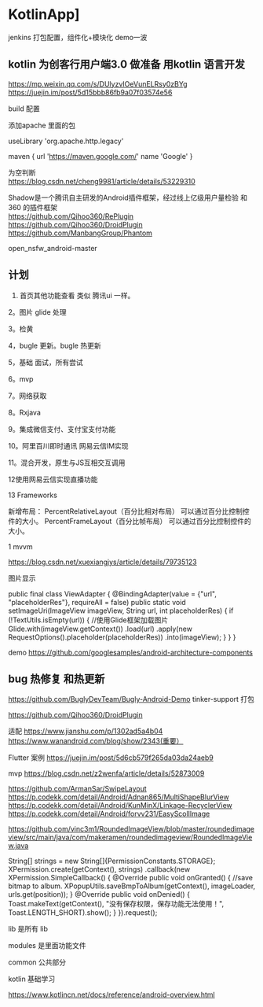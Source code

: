 # KotlinApp]
jenkins 打包配置，组件化+模块化 demo一波
[]()

## kotlin 为创客行用户端3.0 做准备 用kotlin 语言开发

https://mp.weixin.qq.com/s/DUlyzvIOeVunELRsy0zBYg
https://juejin.im/post/5d15bbb86fb9a07f03574e56

build 配置

添加apache 里面的包

useLibrary 'org.apache.http.legacy'

maven {
    url 'https://maven.google.com/'
    name 'Google'
}
    
为空判断    
https://blog.csdn.net/cheng9981/article/details/53229310
    

Shadow是一个腾讯自主研发的Android插件框架，经过线上亿级用户量检验
和360 的插件框架    
https://github.com/Qihoo360/RePlugin
https://github.com/Qihoo360/DroidPlugin
https://github.com/ManbangGroup/Phantom

open_nsfw_android-master

## 计划

1. 首页其他功能查看 类似 腾讯ui 一样。

2。图片 glide 处理

3。检黄


4，bugle 更新。bugle 热更新

5，基础 面试，所有尝试

6。mvp

7。网络获取

8。Rxjava

9。集成微信支付、支付宝支付功能

10。阿里百川即时通讯  网易云信IM实现

11。混合开发，原生与JS互相交互调用

12使用网易云信实现直播功能


13 Frameworks



新增布局：
PercentRelativeLayout（百分比相对布局）
可以通过百分比控制控件的大小。
PercentFrameLayout（百分比帧布局）
可以通过百分比控制控件的大小。

1
mvvm

https://blog.csdn.net/xuexiangjys/article/details/79735123

图片显示


<ImageView
    android:layout_width="280dp"
    android:layout_height="140dp"
    android:src="@mipmap/ic_launcher"
    binding:url="@{viewModel.entity.img}"
    binding:placeholderRes="@{R.mipmap.ic_launcher_round}"
    />
                
                
public final class ViewAdapter {
    @BindingAdapter(value = {"url", "placeholderRes"}, requireAll = false)
    public static void setImageUri(ImageView imageView, String url, int placeholderRes) {
        if (!TextUtils.isEmpty(url)) {
            //使用Glide框架加载图片
            Glide.with(imageView.getContext())
                    .load(url)
                    .apply(new RequestOptions().placeholder(placeholderRes))
                    .into(imageView);
        }
    }
}



demo
https://github.com/googlesamples/android-architecture-components


## bug 热修复 和热更新
https://github.com/BuglyDevTeam/Bugly-Android-Demo
tinker-support 打包

https://github.com/Qihoo360/DroidPlugin


适配
https://www.jianshu.com/p/1302ad5a4b04
https://www.wanandroid.com/blog/show/2343(重要）

Flutter 案例
https://juejin.im/post/5d6cb579f265da03da24aeb9

mvp
https://blog.csdn.net/z2wenfa/article/details/52873009



https://github.com/ArmanSar/SwipeLayout
https://p.codekk.com/detail/Android/Adnan865/MultiShapeBlurView
https://p.codekk.com/detail/Android/KunMinX/Linkage-RecyclerView
https://p.codekk.com/detail/Android/forvv231/EasyScollImage

https://github.com/vinc3m1/RoundedImageView/blob/master/roundedimageview/src/main/java/com/makeramen/roundedimageview/RoundedImageView.java



String[] strings = new String[]{PermissionConstants.STORAGE};
XPermission.create(getContext(), strings)
    .callback(new XPermission.SimpleCallback() {
        @Override
        public void onGranted() {
            //save bitmap to album.
            XPopupUtils.saveBmpToAlbum(getContext(), imageLoader, urls.get(position));
        }
        @Override
        public void onDenied() {
            Toast.makeText(getContext(), "没有保存权限，保存功能无法使用！", Toast.LENGTH_SHORT).show();
        }
    }).request();                           
                    
                    
lib 是所有 lib 

modules 是里面功能文件   

common 公共部分     

kotlin 基础学习

https://www.kotlincn.net/docs/reference/android-overview.html



